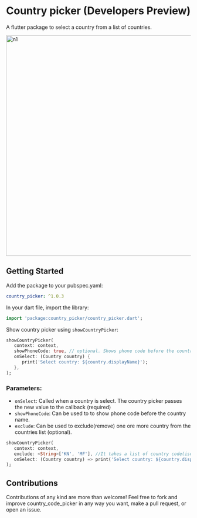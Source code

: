 # Country picker (Developers Preview)

A flutter package to select a country from a list of countries. 

<img height="600" alt="n1" src="https://raw.githubusercontent.com/Daniel-Ioannou/flutter_country_picker/master/assets/ReadMe%20Screenshot.png">

## Getting Started

 Add the package to your pubspec.yaml:

 ```yaml
 country_picker: ^1.0.3
 ```
 
 In your dart file, import the library:

 ```Dart
 import 'package:country_picker/country_picker.dart';
 ``` 
  Show country picker using `showCountryPicker`:
```Dart
showCountryPicker(
   context: context,
   showPhoneCode: true, // optional. Shows phone code before the country name.
   onSelect: (Country country) {
      print('Select country: ${country.displayName}');
   },
);
```

### Parameters:
* `onSelect`: Called when a country is select. The country picker passes the new value to the callback (required)
* `showPhoneCode`: Can be used to to show phone code before the country name.
* `exclude`: Can be used to exclude(remove) one ore more country from the countries list (optional). 
```Dart
showCountryPicker(
   context: context,
   exclude: <String>['KN', 'MF'], //It takes a list of country code(iso2).
   onSelect: (Country country) => print('Select country: ${country.displayName}'),
);
```

## Contributions
Contributions of any kind are more than welcome! Feel free to fork and improve country_code_picker in any way you want, make a pull request, or open an issue.
